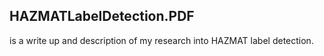 ## HAZMATLabelDetection.PDF
is a write up and description of my research into HAZMAT label detection.
